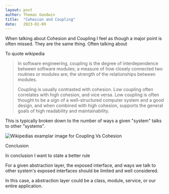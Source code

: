 ```yaml
---
layout: post
author: Thomas Goodwin
title:  "Cohesion and Coupling"
date:   2023-02-09
---
```


When talking about Cohesion and Coupling I feel as though a major point is often missed. They are the same thing. Often talking about 

To quote wikipedia

> In software engineering, coupling is the degree of interdependence between software modules; a measure of how closely connected two routines or modules are; the strength of the relationships between modules.
> 
> Coupling is usually contrasted with cohesion. Low coupling often correlates with high cohesion, and vice versa. Low coupling is often thought to be a sign of a well-structured computer system and a good design, and when combined with high cohesion, supports the general goals of high readability and maintainability.

This is typically broken down to the number of ways a given "system" talks to other "systems".

![Wikipedias examplar image for Coupling Vs Cohesion](https://en.wikipedia.org/wiki/Coupling_%28computer_programming%29#/media/File:CouplingVsCohesion.svg)

Conclusion

In conclusion I want to state a better rule

For a given abstraction layer, the exposed interface, and ways we talk to other system's exposed interfaces should be limited and well considered.

In this case, a abstraction layer could be a class, module, service, or our entire application.
